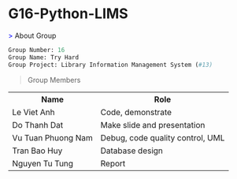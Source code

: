 # G16-Python-LIMS

<span style="color:blue">> </span> About Group
```python
Group Number: 16
Group Name: Try Hard 
Group Project: Library Information Management System (#13)
```
> Group Members
<table>
  <tr>
    <th> Name </th>
  	<th> Role </th>
  </tr>

  <tr>
  	<td> Le Viet Anh </td>
  	<td> Code, demonstrate </td>
  </tr>
  
  <tr>
  	<td> Do Thanh Dat </td>
  	<td> Make slide and presentation </td>
  </tr>  

  <tr>
  	<td> Vu Tuan Phuong Nam </td>
  	<td> Debug, code quality control, UML </td>
  </tr>

  <tr>
  	<td> Tran Bao Huy </td>
  	<td> Database design </td>
  </tr>
  
  <tr>
  	<td> Nguyen Tu Tung </td>
  	<td> Report </td>
  </tr>  
</table>
